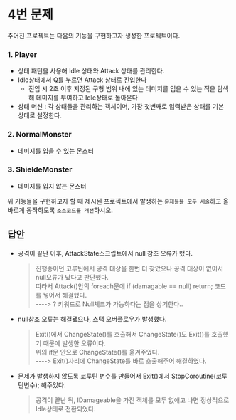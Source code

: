 # 4번 문제

주어진 프로젝트는 다음의 기능을 구현하고자 생성한 프로젝트이다.

### 1. Player
- 상태 패턴을 사용해 Idle 상태와 Attack 상태를 관리한다.
- Idle상태에서 Q를 누르면 Attack 상태로 진입한다
  - 진입 시 2초 이후 지정된 구형 범위 내에 있는 데미지를 입을 수 있는 적을 탐색해 데미지를 부여하고 Idle상태로 돌아온다
- 상태 머신 : 각 상태들을 관리하는 객체이며, 가장 첫번째로 입력받은 상태를 기본 상태로 설정한다.

### 2. NormalMonster
- 데미지를 입을 수 있는 몬스터

### 3. ShieldeMonster
- 데미지를 입지 않는 몬스터

위 기능들을 구현하고자 할 때
제시된 프로젝트에서 발생하는 `문제들을 모두 서술`하고 올바르게 동작하도록 `소스코드를 개선`하시오.

## 답안
- 공격이 끝난 이후, AttackState스크립트에서 null 참조 오류가 떴다.
  > 진행중이던 코루틴에서 공격 대상을 한번 더 찾았으나 공격 대상이 없어서 null오류가 났다고 판단했다.    
  > 따라서 Attack()안의 foreach문에 if (damagable == null) return; 코드를 넣어서 해결했다.     
  ----> ? 키워드로 Null체크가 가능하다는 점을 상기한다..   

- null참조 오류는 해결됐으나, 스택 오버플로우가 발생했다.  
  > Exit()에서 ChangeState()를 호출해서 ChangeState()도 Exit()를 호출했기 때문에 발생한 오류이다.       
  위의 if문 안으로 ChangeState()를 옮겨주었다.      
  ----> Exit()자리에 ChangeState를 바로 호출해주어 해결하였다.

- 문제가 발생하지 않도록 코루틴 변수를 만들어서 Exit()에서 StopCoroutine(코루틴변수); 해주었다.
  > 공격이 끝난 뒤, IDamageable을 가진 객체를 모두 없애고 나면 정상적으로 Idle상태로 전환되었다.
  
